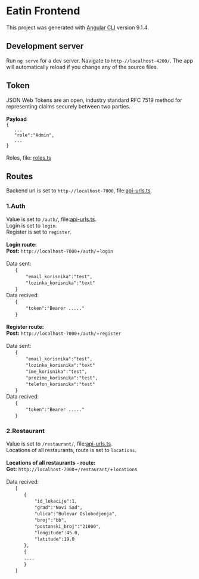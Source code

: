 # Eatin Frontend

This project was generated with [Angular CLI](https://github.com/angular/angular-cli) version 9.1.4.

## Development server

Run `ng serve` for a dev server. Navigate to `http-//localhost-4200/`. The app will automatically reload if you change any of the source files.

## Token
JSON Web Tokens are an open, industry standard RFC 7519 method for representing claims securely between two parties.<br/><br/>
**Payload** <br/>
`{`<br/> 
`   ...`<br/> 
`   "role":"Admin",`<br/>
`   ...`<br/> 
`}`<br/><br/> 
Roles, file: [roles.ts](https://github.com/nteske/Eatin-Frontend/blob/master/src/app/core/constants/roles.ts)
## Routes

Backend url is set to `http-//localhost-7000`, file:[api-urls.ts](https://github.com/nteske/Eatin-Frontend/blob/master/src/app/core/constants/api-urls.ts).

### 1.Auth
Value is set to `/auth/`, file:[api-urls.ts](https://github.com/nteske/Eatin-Frontend/blob/master/src/app/core/constants/api-urls.ts).<br/> 
Login is set to `login`.<br/> 
Register is set to `register`.<br/> <br/> 
**Login route:**<br/> 
**Post:** `http://localhost-7000`+`/auth/`+`login`<br/> <br/> 
Data sent:<br/> 
&nbsp;&nbsp;&nbsp;&nbsp;&nbsp;&nbsp;`{`<br/> 
&nbsp;&nbsp;&nbsp;&nbsp;&nbsp;&nbsp;`    "email_korisnika":"test",`<br/> 
&nbsp;&nbsp;&nbsp;&nbsp;&nbsp;&nbsp;`    "lozinka_korisnika":"text"`<br/> 
&nbsp;&nbsp;&nbsp;&nbsp;&nbsp;&nbsp;`}`<br/> 
Data recived:<br/> 
&nbsp;&nbsp;&nbsp;&nbsp;&nbsp;&nbsp;`{`<br/> 
&nbsp;&nbsp;&nbsp;&nbsp;&nbsp;&nbsp;`    "token":"Bearer ....."`<br/> 
&nbsp;&nbsp;&nbsp;&nbsp;&nbsp;&nbsp;`}`<br/> <br/> 
**Register route:** <br/> 
**Post:** `http://localhost-7000`+`/auth/`+`register`<br/> <br/> 
Data sent:<br/> 
&nbsp;&nbsp;&nbsp;&nbsp;&nbsp;&nbsp;`{`<br/> 
&nbsp;&nbsp;&nbsp;&nbsp;&nbsp;&nbsp;`    "email_korisnika":"test",`<br/> 
&nbsp;&nbsp;&nbsp;&nbsp;&nbsp;&nbsp;`    "lozinka_korisnika":"text"`<br/> 
&nbsp;&nbsp;&nbsp;&nbsp;&nbsp;&nbsp;`    "ime_korisnika":"test",`<br/> 
&nbsp;&nbsp;&nbsp;&nbsp;&nbsp;&nbsp;`    "prezime_korisnika":"test",`<br/> 
&nbsp;&nbsp;&nbsp;&nbsp;&nbsp;&nbsp;`    "telefon_korisnika":"test"`<br/> 
&nbsp;&nbsp;&nbsp;&nbsp;&nbsp;&nbsp;`}`<br/> 
Data recived:<br/> 
&nbsp;&nbsp;&nbsp;&nbsp;&nbsp;&nbsp;`{`<br/> 
&nbsp;&nbsp;&nbsp;&nbsp;&nbsp;&nbsp;`    "token":"Bearer ....."`<br/> 
&nbsp;&nbsp;&nbsp;&nbsp;&nbsp;&nbsp;`}`<br/> 
### 2.Restaurant
Value is set to `/restaurant/`, file:[api-urls.ts](https://github.com/nteske/Eatin-Frontend/blob/master/src/app/core/constants/api-urls.ts).<br/> 
Locations of all restaurants, route is set to `locations`.<br/><br/>
**Locations of all restaurants - route:** <br/> 
**Get:** `http://localhost-7000`+`/restaurant/`+`locations`<br/> <br/> 
Data recived:<br/> 
&nbsp;&nbsp;&nbsp;&nbsp;&nbsp;&nbsp;`[`<br/> 
&nbsp;&nbsp;&nbsp;&nbsp;&nbsp;&nbsp;&nbsp;&nbsp;&nbsp;&nbsp;&nbsp;&nbsp;`{`<br/> 
&nbsp;&nbsp;&nbsp;&nbsp;&nbsp;&nbsp;&nbsp;&nbsp;&nbsp;&nbsp;&nbsp;&nbsp;`    "id_lokacije":1,`<br/> 
&nbsp;&nbsp;&nbsp;&nbsp;&nbsp;&nbsp;&nbsp;&nbsp;&nbsp;&nbsp;&nbsp;&nbsp;`    "grad":"Novi Sad",`<br/> 
&nbsp;&nbsp;&nbsp;&nbsp;&nbsp;&nbsp;&nbsp;&nbsp;&nbsp;&nbsp;&nbsp;&nbsp;`    "ulica":"Bulevar Oslobodjenja",`<br/> 
&nbsp;&nbsp;&nbsp;&nbsp;&nbsp;&nbsp;&nbsp;&nbsp;&nbsp;&nbsp;&nbsp;&nbsp;`    "broj":"bb",`<br/> 
&nbsp;&nbsp;&nbsp;&nbsp;&nbsp;&nbsp;&nbsp;&nbsp;&nbsp;&nbsp;&nbsp;&nbsp;`    "postanski_broj":"21000",`<br/> 
&nbsp;&nbsp;&nbsp;&nbsp;&nbsp;&nbsp;&nbsp;&nbsp;&nbsp;&nbsp;&nbsp;&nbsp;`    "longitude":45.0,`<br/> 
&nbsp;&nbsp;&nbsp;&nbsp;&nbsp;&nbsp;&nbsp;&nbsp;&nbsp;&nbsp;&nbsp;&nbsp;`    "latitude":19.0`<br/> 
&nbsp;&nbsp;&nbsp;&nbsp;&nbsp;&nbsp;&nbsp;&nbsp;&nbsp;&nbsp;&nbsp;&nbsp;`},`<br/> 
&nbsp;&nbsp;&nbsp;&nbsp;&nbsp;&nbsp;&nbsp;&nbsp;&nbsp;&nbsp;&nbsp;&nbsp;`{`<br/>
&nbsp;&nbsp;&nbsp;&nbsp;&nbsp;&nbsp;&nbsp;&nbsp;&nbsp;&nbsp;&nbsp;&nbsp;`....`<br/> 
&nbsp;&nbsp;&nbsp;&nbsp;&nbsp;&nbsp;&nbsp;&nbsp;&nbsp;&nbsp;&nbsp;&nbsp;`}`<br/> 
&nbsp;&nbsp;&nbsp;&nbsp;&nbsp;&nbsp;`]`<br/> 